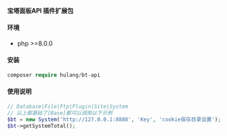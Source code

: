 #### 宝塔面板API 插件扩展包

#### 环境

- php >=8.0.0

#### 安装
```php
composer require hulang/bt-api
```

#### 使用说明

```php
// Database|File|Ftp|Plugin|Site|System
// 以上都基础了[Base]都可以调用以下示例
$bt = new System('http://127.0.0.1:8888', 'Key', 'cookie保存目录设置');
$bt->getSystemTotal();
```
